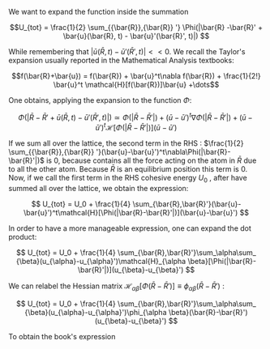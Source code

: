 We want to expand the function inside the summation

$$U_{tot} = \frac{1}{2} \sum_{{\bar{R}},{\bar{R}} '} \Phi(|\bar{R} -\bar{R}' + \bar{u}(\bar{R}, t) - \bar{u}'(\bar{R}', t)|) $$

While remembering that $|\bar{u}(\bar{R}, t) - \bar{u}'(\bar{R}', t)|<<0$.
We recall the Taylor's expansion usually reported in the Mathematical Analysis textbooks:

$$f(\bar{R}+\bar{u}) = f(\bar{R}) + \bar{u}^t\nabla f(\bar{R}) + \frac{1}{2!} \bar{u}^t \mathcal{H}[f(\bar{R})]\bar{u} +\dots$$

One obtains, applying the expansion to the function $\Phi$:

$$ \Phi(|\bar{R} -\bar{R}' + \bar{u}(\bar{R}, t) - \bar{u}'(\bar{R}', t)|) \simeq \Phi(|\bar{R}-\bar{R}'|) +(\bar{u}-\bar{u}')^t\nabla\Phi(|\bar{R}-\bar{R}'|)+ (\bar{u}-\bar{u}')^t\mathcal{H}[\Phi(|\bar{R}-\bar{R}'|)](\bar{u}-\bar{u}')  $$

If we sum all over the lattice, the second term in the RHS : $\frac{1}{2} \sum_{{\bar{R}},{\bar{R}} '}(\bar{u}-\bar{u}')^t\nabla\Phi(|\bar{R}-\bar{R}'|)$ is 0, because contains all the force acting on the atom in $\bar{R}$ due to all the other atom. Because $\bar{R}$ is an equilibrium position this term is 0.
Now, if we call the first term in the RHS cohesive energy $U_0$ , after have summed all over the lattice, we obtain the expression:

$$ U_{tot} = U_0 + \frac{1}{4} \sum_{\bar{R},\bar{R}'}(\bar{u}-\bar{u}')^t\mathcal{H}[\Phi(|\bar{R}-\bar{R}'|)](\bar{u}-\bar{u}')  $$

In order to have a more manageable expression, one can expand the dot product:

$$ U_{tot} = U_0 + \frac{1}{4} \sum_{\bar{R},\bar{R}'}\sum_\alpha\sum_ {\beta}(u_{\alpha}-u_{\alpha}')\mathcal{H}_{\alpha \beta}[\Phi(|\bar{R}-\bar{R}'|)](u_{\beta}-u_{\beta}')  $$

We can relabel the Hessian matrix $\mathcal{H}_{\alpha \beta}[\Phi(\bar{R}-\bar{R}')]\equiv\phi_{\alpha \beta}(\bar{R}-\bar{R}')$ :

$$ U_{tot} = U_0 + \frac{1}{4} \sum_{\bar{R},\bar{R}'}\sum_\alpha\sum_ {\beta}(u_{\alpha}-u_{\alpha}')\phi_{\alpha \beta}(\bar{R}-\bar{R}')(u_{\beta}-u_{\beta}') $$

To obtain the book's expression